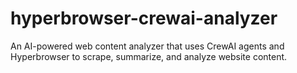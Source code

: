 # hyperbrowser-crewai-analyzer
An AI-powered web content analyzer that uses CrewAI agents and Hyperbrowser  to scrape, summarize, and analyze website content.
